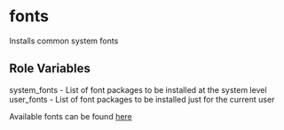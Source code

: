 fonts
=========

Installs common system fonts


Role Variables
--------------

system_fonts - List of font packages to be installed at the system level
user_fonts - List of font packages to be installed just for the current user

Available fonts can be found [here](https://github.com/caskroom/homebrew-fonts)